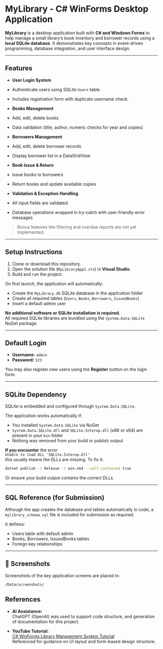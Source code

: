 #  MyLibrary - C# WinForms Desktop Application

**MyLibrary** is a desktop application built with **C# and Windows Forms** to help manage a small library’s book inventory and borrower records using a **local SQLite database**. It demonstrates key concepts in event-driven programming, database integration, and user interface design.

---

##  Features

-  **User Login System**
  - Authenticate users using SQLite `Users` table.
  - Includes registration form with duplicate username check.

-  **Books Management**
  - Add, edit, delete books
  - Data validation (title, author, numeric checks for year and copies)

-  **Borrowers Management**
  - Add, edit, delete borrower records
  - Display borrower list in a DataGridView

-  **Book Issue & Return**
  - Issue books to borrowers
  - Return books and update available copies

-  **Validation & Exception Handling**
  - All input fields are validated
  - Database operations wrapped in try-catch with user-friendly error messages

>  Bonus features like filtering and overdue reports are not yet implemented.

---

##  Setup Instructions

1. Clone or download this repository.
2. Open the solution file (`MyLibraryApp1.sln`) in **Visual Studio**.
3. Build and run the project.

On first launch, the application will automatically:
- Create the `MyLibrary.db` SQLite database in the application folder
- Create all required tables (`Users`, `Books`, `Borrowers`, `IssuedBooks`)
- Insert a default admin user

 **No additional software or SQLite installation is required.**  
All required SQLite libraries are bundled using the `System.Data.SQLite` NuGet package.

---

##  Default Login

- **Username:** `admin`  
- **Password:** `123`

You may also register new users using the **Register** button on the login form.

---

##  SQLite Dependency

SQLite is embedded and configured through `System.Data.SQLite`.

The application works automatically if:
- You installed `System.Data.SQLite` via NuGet
- `System.Data.SQLite.dll` and `SQLite.Interop.dll` (x86 or x64) are present in your `bin` folder
- Nothing was removed from your build or publish output

 **If you encounter** the error  
`Unable to load DLL 'SQLite.Interop.dll'`  
this usually means the DLLs are missing. To fix it:

```bash
dotnet publish -c Release -r win-x64 --self-contained true
```

Or ensure your build output contains the correct DLLs.

---

##  SQL Reference (for Submission)

Although the app creates the database and tables automatically in code, a `mylibrary_schema.sql` file is included for submission as required.

It defines:
- Users table with default admin
- Books, Borrowers, IssuedBooks tables
- Foreign key relationships

---

## 📸 Screenshots

Screenshots of the key application screens are placed in:

```
/Data/screenshots/
```

##  References

-  **AI Assistance:**  
  ChatGPT (OpenAI) was used to support code structure, and generation of documentation for this project.

-  **YouTube Tutorial:**  
  [C# WinForms Library Management System Tutorial](https://www.youtube.com/watch?v=7WXtWfa4oR8&t=1810s)  
  Referenced for guidance on UI layout and form-based design structure.
